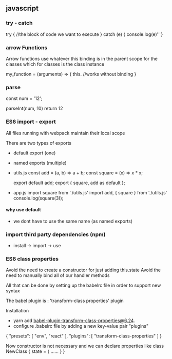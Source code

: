 ## javascript

### try - catch

try {
  //the block of code we want to execute
} catch (e) {
  console.log(e)''
}

### arrow Functions
Arrow functions use whatever this binding is in the parent scope for the classes
which for classes is the class instance

my_function = (arguments) => {
  this. //works without binding
}

### parse

const num = '12';

parseInt(num, 10) return 12

### ES6 import - export

All files running with webpack maintain their local scope

There are two types of exports

- default export (one)
- named exports (multiple)

- utils.js
  const add = (a, b) => a + b;
  const square = (x) => x * x;

  export default add;
  export { square, add as default };

- app.js
  import square from './utils.js'
  import add, { square } from './utils.js'
  console.log(square(3));

#### why use default
- we dont have to use the same name (as named exports)

### import third party dependencies (npm)

- install -> import -> use

### ES6 class properties
Avoid the need to create a constructor for just adding this.state
Avoid the need to manually bind all of our handler methods

All that can be done by setting up the babelrc file in order to support new syntax

The babel plugin is : 'transform-class properties' plugin

Installation
- yarn add babel-plugin-transform-class-properties@6.24.
- configure .babelrc file by adding a new key-value pair "plugins"

{
  "presets": [
    "env",
    "react"
  ],
  "plugins": [
    "transform-class-properties"
  ]
}

Now constructor is not necessary and we can declare properties like
class NewClass {
  state = {
    ......
  }
}
